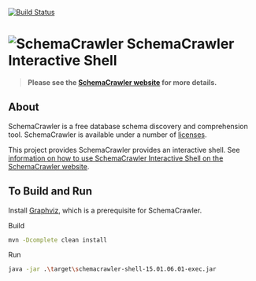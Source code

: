 [![Build Status](https://travis-ci.org/schemacrawler/SchemaCrawler-Shell.svg?branch=master)](https://travis-ci.org/schemacrawler/SchemaCrawler-Shell)

# ![SchemaCrawler](https://github.com/schemacrawler/SchemaCrawler/raw/master/schemacrawler-docs/logo/schemacrawler_logo.png?raw=true) SchemaCrawler Interactive Shell

> **Please see the [SchemaCrawler website](http://www.schemacrawler.com/) for more details.**

## About

SchemaCrawler is a free database schema discovery and comprehension tool. SchemaCrawler is available under a number of [licenses](http://sualeh.github.io/SchemaCrawler/license.html).

This project provides SchemaCrawler provides an interactive shell. See [information on how to use SchemaCrawler Interactive Shell on the SchemaCrawler website](https://www.schemacrawler.com/schemacrawler-shell.html).


## To Build and Run

Install [Graphviz](http://www.graphviz.org), which is a prerequisite for SchemaCrawler.

Build
```sh
mvn -Dcomplete clean install
```

Run
```sh
java -jar .\target\schemacrawler-shell-15.01.06.01-exec.jar
```
